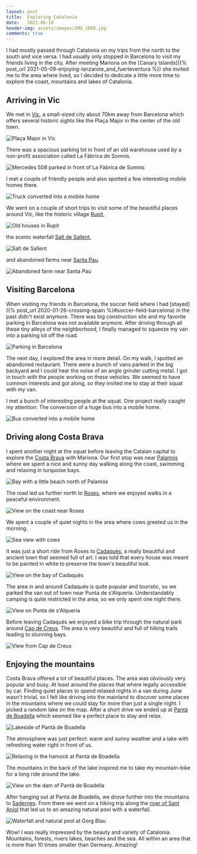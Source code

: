 ```yaml
---
layout: post
title:  Exploring Catalonia
date:   2021-06-10
header-img: assets/images/IMG_2088.jpg
comments: true
---
```


I had mostly passed through Catalonia on my trips from the north to the south and vice versa. I had usually only stopped in Barcelona to visit my friends living in the city. After meeting Mariona on the [Canary Islands]({% post_url 2021-05-09-enjoying-lanzarote_and_fuerteventura %}) she invited me to the area where lived, so I decided to dedicate a little more time to explore the coast, mountains and lakes of Catalonia.

## Arriving in Vic

We met in [Vic](https://www.google.com/maps/place/08500+Vic,+Barcelona,+Spain/), a small-sized city about 70km away from Barcelona which offers several historic sights like the Plaça Major in the center of the old town.

![Plaça Major in Vic](/assets/images/IMG_2026.jpg)

There was a spacious parking lot in front of an old warehouse used by a non-profit association called La Fàbrica de Somnis.

![Mercedes 508 parked in front of La Fàbrica de Somnis](/assets/images/IMG_2059.jpg)

I met a couple of friendly people and also spotted a few interesting mobile homes there.

![Truck converted into a mobile home](/assets/images/IMG_2027.jpg)

We went on a couple of short trips to visit some of the beautiful places around Vic, like the historic village [Rupit](https://www.google.com/maps/place/08569+Rupit,+Barcelona,+Spain/),

![Old houses in Rupit](/assets/images/IMG_2031.jpg)

the scenic waterfall [Salt de Sallent](https://www.google.com/maps/place/Salt+de+Sallent+-+Rupit/),

![Salt de Sallent](/assets/images/IMG_2033.jpg)

and abandoned farms near [Santa Pau](https://www.google.com/maps/place/17811+Santa+Pau,+Girona,+Spain).

![Abandoned farm near Santa Pau](/assets/images/IMG_2042.jpg)

## Visiting Barcelona

When visiting my friends in Barcelona, the soccer field where I had [stayed]({% post_url 2020-01-26-crossing-spain %}#soccer-field-barcelona) in the past didn't exist anymore. There was big construction site and my favorite parking in Barcelona was not available anymore. After driving through all these tiny alleys of the neighborhood, I finally managed to squeeze my van into a parking lot off the road.

![Parking in Barcelona](/assets/images/IMG_2065.jpg)

The next day, I explored the area in more detail. On my walk, I spotted an abandoned restaurant. There were a bunch of vans parked in the big backyard and I could hear the noise of an angle grinder cutting metal. I got in touch with the people working on these vehicles. We seemed to have common interests and got along, so they invited me to stay at their squat with my van.

I met a bunch of interesting people at the squat. One project really caught my attention: The conversion of a huge bus into a mobile home.

![Bus converted into a mobile home](/assets/images/IMG_2072.jpg)

## Driving along Costa Brava

I spent another night at the squat before leaving the Catalan capital to explore the [Costa Brava](https://www.google.com/maps/place/Costa+Brava,+Girona/) with Mariona. Our first stop was near [Palamós](https://www.google.com/maps/place/Palam%C3%B3s,+Girona/) where we spent a nice and sunny day walking along the coast, swimming and relaxing in turquoise bays.

![Bay with a little beach north of Palamós](/assets/images/IMG_2055.jpg)

The road led us further north to [Roses](https://www.google.com/maps/place/Roses,+Girona/), where we enjoyed walks in a peaceful environment.

![View on the coast near Roses](/assets/images/IMG_2084.jpg)

We spent a couple of quiet nights in the area where cows greeted us in the morning.

![Sea view with cows](/assets/images/IMG_2080.jpg)

It was just a short ride from Roses to [Cadaqués](https://www.google.com/maps/place/Cadaqu%C3%A9s,+Girona), a really beautiful and ancient town that seemed full of art. I was told that every house was meant to be painted in white to preserve the town's beautiful look.

![View on the bay of Cadaqués](/assets/images/IMG_2085_2.jpg)

The area in and around Cadaqués is quite popular and touristic, so we parked the van out of town near Punta de s'Alqueria. Understandably camping is quite restricted in the area, so we only spent one night there.

![View on Punta de s'Alqueria](/assets/images/IMG_2088.jpg)

Before leaving Cadaqués we enjoyed a bike trip through the natural park around [Cap de Creus](https://www.google.com/maps/place/Cap+de+Creus/). The area is very beautiful and full of hiking trails leading to stunning bays. 

![View from Cap de Creus](/assets/images/IMG_2099.jpg)

## Enjoying the mountains

Costa Brava offered a lot of beautiful places. The area was obviously very popular and busy. At least around the places that where legally accessible by car. Finding quiet places to spend relaxed nights in a van during June wasn't trivial, so I felt like driving into the mainland to discover some places in the mountains where we could stay for more than just a single night. I picked a random lake on the map. After a short drive we ended up at [Pantà de Boadella](https://www.google.com/maps/place/Boadella+Reservoir/) which seemed like a perfect place to stay and relax.

![Lakeside of Pantà de Boadella](/assets/images/IMG_2112.jpg)

The atmosphere was just perfect: warm and sunny weather and a lake with refreshing water right in front of us.

![Relaxing in the hamock at Pantà de Boadella](/assets/images/IMG_2136.jpg)

The mountains in the back of the lake inspired me to take my mountain-bike for a long ride around the lake.

![View on the dam of Pantà de Boadella](/assets/images/IMG_2124_2.jpg)

After hanging out at Pantà de Boadella, we drove further into the mountains to [Sadernes](https://www.google.com/maps/place/17853+Sadernes,+Girona). From there we went on a hiking trip along the [river of Sant Aniol](https://www.google.com/maps/place/Riera+de+Sant+Aniol/) that led us to an amazing natural pool with a waterfall.

![Waterfall and natural pool at Gorg Blau](/assets/images/IMG_2150.jpg)

Wow! I was really impressed by the beauty and variety of Catalonia. Mountains, forests, rivers lakes, beaches and the sea. All within an area that is more than 10 times smaller than Germany. Amazing!